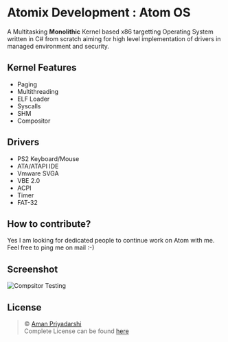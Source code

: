 # Atomix Development : Atom OS

A Multitasking **Monolithic** Kernel based x86 targetting Operating System written in C# from scratch aiming for high level implementation of drivers in managed environment and security.

## Kernel Features
- Paging
- Multithreading
- ELF Loader
- Syscalls
- SHM
- Compositor

## Drivers
- PS2 Keyboard/Mouse
- ATA/ATAPI IDE
- Vmware SVGA
- VBE 2.0
- ACPI
- Timer
- FAT-32

## How to contribute?
Yes I am looking for dedicated people to continue work on Atom with me. Feel free to ping me on mail :-)

## Screenshot
![Compsitor Testing](http://i.imgur.com/mrMfyTb.png)

## License
> © [Aman Priyadarshi](mailto:aman.eureka@gmail.com)<br>
> Complete License can be found [here](LICENSE.md)